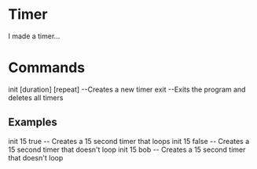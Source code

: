# Timer
I made a timer...

# Commands
init [duration] [repeat]  --Creates a new timer
exit                      --Exits the program and deletes all timers

Examples
---
init 15 true    -- Creates a 15 second timer that loops
init 15 false   -- Creates a 15 second timer that doesn't loop
init 15 bob     -- Creates a 15 second timer that doesn't loop

